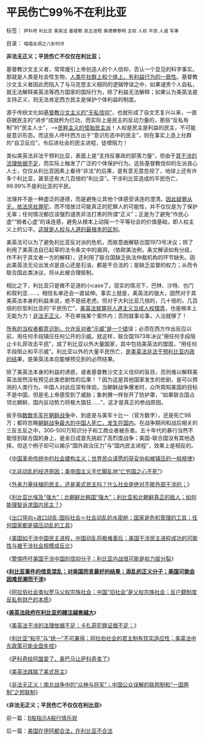 # 平民伤亡99％不在利比亚

标签： `萨科奇` `利比亚` `美英法` `基督教` `民主进程` `奥德赛黎明` `主权` `人权` `平民` `人道` `军事` 

目录： `唱唱反调之八卦时评`

**非法无正义；平民伤亡不仅仅在利比亚；**



基督教沙文主义者，常常援引上帝创造人的个人信仰，否认一个显见的科字事实。那就是人类是社会性生物，[人类在社群上和个体上，有利益行为的一致性](../../../2010/3/10/进化论无缝衔接个人与社群的行为.md)。基督教沙文主义者因此而陷入了与马克思主义相同的逻辑悖误之中，如果谴责个人自私，就无法解释美英法等西方国家的国际行为，除了利益无法解释；如果认为美英法是主持正义，则无法肯定西方民主是保护个体利益的制度。

源于传统文化如[基督教沙文主义的“无私信仰”](../../../2010/10/28/法西斯和基督教沙文主义.md)，也就形成了自文艺复兴以来，一直窃据民主的“进步”成就矜为已功，而实际上是民主的反动力量的，那些“反私有制”的“民主人士”，——>[民粹主义的怪胎民主派](../../../2011/3/18/资源短缺“生产过剩”？（民粹＋权贵）两次世界大战.md)！人权是民主是利益的民主，不可能是意识形态。而这些人呼吁西方出于“意识形态中的民主”，则在事实上造上社群的“自卫反应”，令后进社会的民主进程，徒增阻力！

类似美英法非法干预利比亚，表面上是“支持反暴政的部落力量”，但由于[其干涉的法理依据不足](../../../2011/3/20/美英法干涉的法理依据不足.md)，而实际上触发了广泛的个体保护行为。这些基督教信仰的左派良心人士，仅仅从利比亚因素上看待“非法”的后果，是有意无意忽视了，地球上还有许多个利比亚，甚至还有大几百倍的“利比亚”。干涉利比亚造成的平民伤亡，99.99%不是利比亚的平民。

法理并不是一种虚泛的道德，而是避免让其他个体感受诛连的澄清。[因此疑罪从无，依法惩处罪犯](../../../2010/10/24/黑律师的贡献“非法无正义”.md)，而不惜放过可能真正的犯罪人的可能性，并不仅仅是为了保护无辜；任何情况都应该强烈谴责非法打黑的所谓“正义”；正是为了避免“作民心虚”“弱者心虚”的诛连感，避免从根本上动摇一个平等社会的价值基础，即人权主义上的公平。[这就是人权与人道的最根本的区别](../../../2010/9/21/“民主斗士”大部分是民粹斗士.md)。

美英法可以为了避免利比亚反对派的危机，而故意曲解联合国1973号决议；除了利用了美英法自已起草的法令条文中的漏洞，（依欧美法例，条文解读如有分歧，作不利于具文者一方的解释），还利用了联合国缺乏执法仲裁机构的环节缺失。因此美英法无论出发点是良心还是石油，都是不合法的；是缺乏监督的权力；从而令联合国此类决议，将从此被合理抵制。

相比之下，利比亚只是微不足道的小case了。现实的情况下，巴林、沙特、也门和叙利亚……，相信名单还会一直延伸。事实上就是，美英法的强大，固然对于其美英法本身的利益来说，绝不是纸老虎。但对于大利比亚几倍的，几十倍的，几百倍的巨型利比亚的“平民伤亡”，[美英法就算将人道主义当成人权摆弄](../../../2011/2/1/人道主义如何构筑君权神授？.md)，也是根本上无能为力！[非法无正义](../../../2010/10/24/黑律师的贡献“非法无正义”.md)，不在单独某个案件内；否则就事论事，人治就够了！

[所有的当权者都意识到，允许反对者“示威”是一个错](../../../2011/2/22/中国传统文化愚昧的社会建构主义.md)误；必须在西方作出反应以前，用任何手段镇压任何公开的示威。就这样，联合国1973年决议“用任何手段阻止卡扎菲攻击平民”，成了利比亚以外大量国家，其中包括美英法的盟国，“用任何手段阻止和平示威”。利比亚以外的大量平民伤亡，[是美英法非法干预利比亚内政的结](../../../2011/3/21/美英法政府践踏了美式民主.md)果，是美英法本应能够预见到的必然结果。

除了美英法本身的利益的诱惑，或者基督教沙文主义信仰的盲目，否则难以解释美英法居然没有预见此类悲剧性的后果！？因为这是其他国家发生的悲剧，是可以预测的人类行为。中国人对此应深有体验。当朝鲜战争爆发时，众所周知美国的目标不是中国，但是毛上帝感受到了威胁；象刺猬一样张开了防护罩，“如果联合国占领北朝鲜，国内反动势力将极大猖狂……”，这才是真正的参战原因。

扳手指[数数毛军在朝鲜战争](../../../2009/11/30/朝鲜战争数字游戏二三事.md)中，到底是与美军十比一（官方数字），还是死亡98万；都将忽略[朝鲜战争最大的中国人死亡，发生在国内](../../../2011/3/6/中国面子文化冲突西方的红线.md)。在战争期间和战后相关的三反五反之中，300-500万知识分子和工商业者被杀害。五十年代的暴行当然不能怪到联合国的身上，是金日成首先挑起了高烈度战争；美国-联合国没有其他选择。但这个例子却可以揭示“国外政治压力”与“国内民主进程”，效果上是相反的。



《[中国革命传统中的社会建构主义；世界民众请愿的获妥协和被镇压的一般规律](../../../2011/2/22/中国传统文化愚昧的社会建构主义.md)》

《[北非动乱的经济原因；美帝国主义手忙脚乱地“亡穷国之心不死”](http://hi.baidu.com/darthchn/blog/item/d1a40e4495a6bd32cffca3e2.html)》

《[外来力量扶植的民主，还是美式民主吗？什么社会是绝对不能外部干涉的；](../../../2011/2/24/外来扶植的民主还是美式民主吗.md)》

《[利比亚比埃及“强大”；北朝鲜比韩国“强大”；利比亚和北朝鲜真正的敌人；如何能理智诉求国内民主？](../../../2011/2/24/那种人是北非国家的敌人？.md)》

《[出口导向=进口动乱;国际社会＝社会动乱的水密舱；国家是危机管理的工具；任何国家都是镇压动乱的工具](../../../2011/2/25/非洲动乱的逻辑和极端分子.md)》

《[美国如干涉中国民主进程，中国动乱将极难善后；美国干涉民主进程成功的可能性与被干涉社会规模成反比](../../../2011/3/8/美国干涉的动机利益和代价.md)》

《[警惕呼吁美国干涉中国的信仰分子；利比亚内战很可能是权力层分裂](../../../2011/3/8/利比亚内战很可能是权力层分裂.md)》

《**[利比亚事件的信息混乱；对美国而言最好的结果；添乱的正义分子；美国可能会因难民潮而干涉](../../../2011/3/8/对美国而言最好的结果；添乱的正义分子；.md)**》

《[阿拉伯社会类似罗马父权宗族社会；中国“旧社会”是父权宗族社会；反户籍制度反私有财产的本质](../../../2011/3/9/阿拉伯传统大家庭和美式民主.md)》

《**[美英法政府在利比亚的赌注越套越大](../../../2011/3/20/美英法政府在利比亚的赌注越套越大.md)**》

《[美英法干涉的法理依据不足；卡扎菲犯罪证据不足；](../../../2011/3/20/美英法干涉的法理依据不足.md)》

《[利比亚“和平”与“统一”不可兼得；阿拉伯社会的君主制有现实适应性；美英法中东政策可能全盘失控](../../../2011/3/20/美英法的中东政策，可能全盘失控.md)》

《[萨科奇给阿盟耍了，奥巴马让萨科奇卖了](../../../2011/3/21/萨科奇给阿盟耍了，奥巴马让萨科奇卖了.md)》

《[美英法践踏了美式民主](../../../2011/3/21/美英法政府践踏了美式民主.md)》

《[非法无正义！南北战争中的“众神与将军”；中国公众误解的联邦制和“一国两制”之邦联制](../../../2011/3/21/非法无正义！众神与将军！.md)》

《**非法无正义；平民伤亡不仅仅在利比亚**》

前一篇：[B股指示A股行情乐观](../../../2011/3/22/B股指示A股行情乐观.md)

后一篇：[美国在伊阿都合法，在利比亚不合法](../../../2011/3/22/美国在伊阿都合法，在利比亚不合法.md)